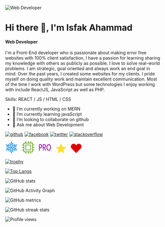 ![Web Developer](https://scontent.fdac99-1.fna.fbcdn.net/v/t1.18169-9/12065712_1066555686717949_5935016294473539333_n.jpg?_nc_cat=101&ccb=1-6&_nc_sid=e3f864&_nc_eui2=AeHd1GzvuXTe2W0S4DMqltZDgUTOGPhXRuWBRM4Y-FdG5V7zSe47Dyk7jwHKexW2o-GdayvE65EAen_zvBZAAQoF&_nc_ohc=PurYTnTGTQkAX-jbvVA&tn=2mXJohGmF0eBAAtF&_nc_ht=scontent.fdac99-1.fna&oh=00_AT986LscZPLBXO0su-dcUdDs4ygYJ9BAEWRwRMllgtLpTQ&oe=629DA3B0)
# Hi there 👋, I'm Isfak Ahammad
#### Web Developer


I'm a Front-End developer who is passionate about making error free websites with 100% client satisfaction, I have a passion for learning sharing my knowledge with others as publicly as possible. I love to solve real-world problems. I am strategic, goal oriented and always work an end goal in mind. Over the past years, I created some websites for my clients. I pride myself on doing quality work and maintain excellent communication. Most of the time I work with WordPress but some technologies I enjoy working with include ReactJS, JavaScript as well as PHP.

Skills: REACT / JS / HTML / CSS

- 🔭 I’m currently working on MERN 
- 🌱 I’m currently learning javaScript 
- 👯 I’m looking to collaborate on github 
- 💬 Ask me about Web Development 


[<img src='https://cdn.jsdelivr.net/npm/simple-icons@3.0.1/icons/github.svg' alt='github' height='40'>](https://github.com/86asuk)  [<img src='https://cdn.jsdelivr.net/npm/simple-icons@3.0.1/icons/facebook.svg' alt='facebook' height='40'>](https://www.facebook.com/isfak.asuk)  [<img src='https://cdn.jsdelivr.net/npm/simple-icons@3.0.1/icons/twitter.svg' alt='twitter' height='40'>](https://twitter.com/isfak_ahammad)  [<img src='https://cdn.jsdelivr.net/npm/simple-icons@3.0.1/icons/stackoverflow.svg' alt='stackoverflow' height='40'>](https://stackoverflow.com/users/isfak-ahammad)  

<a href='https://archiveprogram.github.com/'><img src='https://raw.githubusercontent.com/acervenky/animated-github-badges/master/assets/acbadge.gif' width='40' height='40'></a> <a href='https://docs.github.com/en/developers'><img src='https://raw.githubusercontent.com/acervenky/animated-github-badges/master/assets/devbadge.gif' width='40' height='40'></a> <a href='https://github.com/pricing'><img src='https://raw.githubusercontent.com/acervenky/animated-github-badges/master/assets/pro.gif' width='40' height='40'></a> <a href='https://stars.github.com/'><img src='https://raw.githubusercontent.com/acervenky/animated-github-badges/master/assets/starbadge.gif' width='35' height='35'></a> <a href='https://docs.github.com/en/github/supporting-the-open-source-community-with-github-sponsors'><img src='https://raw.githubusercontent.com/acervenky/animated-github-badges/master/assets/sponsorbadge.gif' width='35' height='35'></a> 

[![trophy](https://github-profile-trophy.vercel.app/?username=86asuk)](https://github.com/ryo-ma/github-profile-trophy)

[![Top Langs](https://github-readme-stats.vercel.app/api/top-langs/?username=86asuk)](https://github.com/anuraghazra/github-readme-stats)

![GitHub stats](https://github-readme-stats.vercel.app/api?username=86asuk&show_icons=true&count_private=true)  

![GitHub Activity Graph](https://activity-graph.herokuapp.com/graph?username=86asuk)  

![GitHub metrics](https://metrics.lecoq.io/86asuk)  

![GitHub streak stats](https://github-readme-streak-stats.herokuapp.com/?user=86asuk)  

![Profile views](https://gpvc.arturio.dev/86asuk)  
